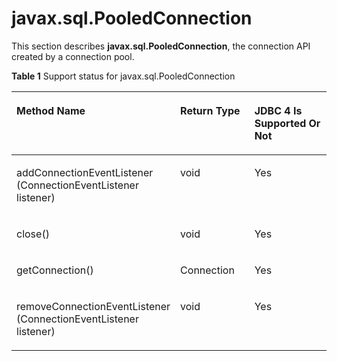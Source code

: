# javax.sql.PooledConnection<a name="EN-US_TOPIC_0289900426"></a>

This section describes  **javax.sql.PooledConnection**, the connection API created by a connection pool.

**Table  1**  Support status for javax.sql.PooledConnection

<a name="en-us_topic_0237120401_en-us_topic_0213179167_en-us_topic_0189250547_en-us_topic_0059777419_en-us_topic_0058965236_table28587499"></a>
<table><thead align="left"><tr id="en-us_topic_0237120401_en-us_topic_0213179167_en-us_topic_0189250547_en-us_topic_0059777419_en-us_topic_0058965236_row14217013"><th class="cellrowborder" valign="top" width="48.51%" id="mcps1.2.4.1.1"><p id="en-us_topic_0237120401_en-us_topic_0213179167_en-us_topic_0189250547_en-us_topic_0059777419_en-us_topic_0058965236_p18823619"><a name="en-us_topic_0237120401_en-us_topic_0213179167_en-us_topic_0189250547_en-us_topic_0059777419_en-us_topic_0058965236_p18823619"></a><a name="en-us_topic_0237120401_en-us_topic_0213179167_en-us_topic_0189250547_en-us_topic_0059777419_en-us_topic_0058965236_p18823619"></a>Method Name</p>
</th>
<th class="cellrowborder" valign="top" width="24.89%" id="mcps1.2.4.1.2"><p id="en-us_topic_0237120401_en-us_topic_0213179167_en-us_topic_0189250547_en-us_topic_0059777419_en-us_topic_0058965236_p45374687"><a name="en-us_topic_0237120401_en-us_topic_0213179167_en-us_topic_0189250547_en-us_topic_0059777419_en-us_topic_0058965236_p45374687"></a><a name="en-us_topic_0237120401_en-us_topic_0213179167_en-us_topic_0189250547_en-us_topic_0059777419_en-us_topic_0058965236_p45374687"></a>Return Type</p>
</th>
<th class="cellrowborder" valign="top" width="26.6%" id="mcps1.2.4.1.3"><p id="en-us_topic_0237120401_en-us_topic_0213179167_en-us_topic_0189250547_en-us_topic_0059777419_en-us_topic_0058965236_p24911827"><a name="en-us_topic_0237120401_en-us_topic_0213179167_en-us_topic_0189250547_en-us_topic_0059777419_en-us_topic_0058965236_p24911827"></a><a name="en-us_topic_0237120401_en-us_topic_0213179167_en-us_topic_0189250547_en-us_topic_0059777419_en-us_topic_0058965236_p24911827"></a>JDBC 4 Is Supported Or Not</p>
</th>
</tr>
</thead>
<tbody><tr id="en-us_topic_0237120401_en-us_topic_0213179167_en-us_topic_0189250547_en-us_topic_0059777419_en-us_topic_0058965236_row49886765"><td class="cellrowborder" valign="top" width="48.51%" headers="mcps1.2.4.1.1 "><p id="en-us_topic_0237120401_en-us_topic_0213179167_en-us_topic_0189250547_en-us_topic_0059777419_en-us_topic_0058965236_p29638296"><a name="en-us_topic_0237120401_en-us_topic_0213179167_en-us_topic_0189250547_en-us_topic_0059777419_en-us_topic_0058965236_p29638296"></a><a name="en-us_topic_0237120401_en-us_topic_0213179167_en-us_topic_0189250547_en-us_topic_0059777419_en-us_topic_0058965236_p29638296"></a>addConnectionEventListener (ConnectionEventListener listener)</p>
</td>
<td class="cellrowborder" valign="top" width="24.89%" headers="mcps1.2.4.1.2 "><p id="en-us_topic_0237120401_en-us_topic_0213179167_en-us_topic_0189250547_en-us_topic_0059777419_en-us_topic_0058965236_p16533441"><a name="en-us_topic_0237120401_en-us_topic_0213179167_en-us_topic_0189250547_en-us_topic_0059777419_en-us_topic_0058965236_p16533441"></a><a name="en-us_topic_0237120401_en-us_topic_0213179167_en-us_topic_0189250547_en-us_topic_0059777419_en-us_topic_0058965236_p16533441"></a>void</p>
</td>
<td class="cellrowborder" valign="top" width="26.6%" headers="mcps1.2.4.1.3 "><p id="en-us_topic_0237120401_en-us_topic_0213179167_en-us_topic_0189250547_en-us_topic_0059777419_en-us_topic_0058965236_p46568899"><a name="en-us_topic_0237120401_en-us_topic_0213179167_en-us_topic_0189250547_en-us_topic_0059777419_en-us_topic_0058965236_p46568899"></a><a name="en-us_topic_0237120401_en-us_topic_0213179167_en-us_topic_0189250547_en-us_topic_0059777419_en-us_topic_0058965236_p46568899"></a>Yes</p>
</td>
</tr>
<tr id="en-us_topic_0237120401_en-us_topic_0213179167_en-us_topic_0189250547_en-us_topic_0059777419_en-us_topic_0058965236_row52232580"><td class="cellrowborder" valign="top" width="48.51%" headers="mcps1.2.4.1.1 "><p id="en-us_topic_0237120401_en-us_topic_0213179167_en-us_topic_0189250547_en-us_topic_0059777419_en-us_topic_0058965236_p51594836"><a name="en-us_topic_0237120401_en-us_topic_0213179167_en-us_topic_0189250547_en-us_topic_0059777419_en-us_topic_0058965236_p51594836"></a><a name="en-us_topic_0237120401_en-us_topic_0213179167_en-us_topic_0189250547_en-us_topic_0059777419_en-us_topic_0058965236_p51594836"></a>close()</p>
</td>
<td class="cellrowborder" valign="top" width="24.89%" headers="mcps1.2.4.1.2 "><p id="en-us_topic_0237120401_en-us_topic_0213179167_en-us_topic_0189250547_en-us_topic_0059777419_en-us_topic_0058965236_p36349870"><a name="en-us_topic_0237120401_en-us_topic_0213179167_en-us_topic_0189250547_en-us_topic_0059777419_en-us_topic_0058965236_p36349870"></a><a name="en-us_topic_0237120401_en-us_topic_0213179167_en-us_topic_0189250547_en-us_topic_0059777419_en-us_topic_0058965236_p36349870"></a>void</p>
</td>
<td class="cellrowborder" valign="top" width="26.6%" headers="mcps1.2.4.1.3 "><p id="en-us_topic_0237120401_en-us_topic_0213179167_en-us_topic_0189250547_en-us_topic_0059777419_en-us_topic_0058965236_p50397114"><a name="en-us_topic_0237120401_en-us_topic_0213179167_en-us_topic_0189250547_en-us_topic_0059777419_en-us_topic_0058965236_p50397114"></a><a name="en-us_topic_0237120401_en-us_topic_0213179167_en-us_topic_0189250547_en-us_topic_0059777419_en-us_topic_0058965236_p50397114"></a>Yes</p>
</td>
</tr>
<tr id="en-us_topic_0237120401_en-us_topic_0213179167_en-us_topic_0189250547_en-us_topic_0059777419_en-us_topic_0058965236_row53801354"><td class="cellrowborder" valign="top" width="48.51%" headers="mcps1.2.4.1.1 "><p id="en-us_topic_0237120401_en-us_topic_0213179167_en-us_topic_0189250547_en-us_topic_0059777419_en-us_topic_0058965236_p61415408"><a name="en-us_topic_0237120401_en-us_topic_0213179167_en-us_topic_0189250547_en-us_topic_0059777419_en-us_topic_0058965236_p61415408"></a><a name="en-us_topic_0237120401_en-us_topic_0213179167_en-us_topic_0189250547_en-us_topic_0059777419_en-us_topic_0058965236_p61415408"></a>getConnection()</p>
</td>
<td class="cellrowborder" valign="top" width="24.89%" headers="mcps1.2.4.1.2 "><p id="en-us_topic_0237120401_en-us_topic_0213179167_en-us_topic_0189250547_en-us_topic_0059777419_en-us_topic_0058965236_p32350477"><a name="en-us_topic_0237120401_en-us_topic_0213179167_en-us_topic_0189250547_en-us_topic_0059777419_en-us_topic_0058965236_p32350477"></a><a name="en-us_topic_0237120401_en-us_topic_0213179167_en-us_topic_0189250547_en-us_topic_0059777419_en-us_topic_0058965236_p32350477"></a>Connection</p>
</td>
<td class="cellrowborder" valign="top" width="26.6%" headers="mcps1.2.4.1.3 "><p id="en-us_topic_0237120401_en-us_topic_0213179167_en-us_topic_0189250547_en-us_topic_0059777419_en-us_topic_0058965236_p50355285"><a name="en-us_topic_0237120401_en-us_topic_0213179167_en-us_topic_0189250547_en-us_topic_0059777419_en-us_topic_0058965236_p50355285"></a><a name="en-us_topic_0237120401_en-us_topic_0213179167_en-us_topic_0189250547_en-us_topic_0059777419_en-us_topic_0058965236_p50355285"></a>Yes</p>
</td>
</tr>
<tr id="en-us_topic_0237120401_en-us_topic_0213179167_en-us_topic_0189250547_en-us_topic_0059777419_en-us_topic_0058965236_row51584444"><td class="cellrowborder" valign="top" width="48.51%" headers="mcps1.2.4.1.1 "><p id="en-us_topic_0237120401_en-us_topic_0213179167_en-us_topic_0189250547_en-us_topic_0059777419_en-us_topic_0058965236_p7543180"><a name="en-us_topic_0237120401_en-us_topic_0213179167_en-us_topic_0189250547_en-us_topic_0059777419_en-us_topic_0058965236_p7543180"></a><a name="en-us_topic_0237120401_en-us_topic_0213179167_en-us_topic_0189250547_en-us_topic_0059777419_en-us_topic_0058965236_p7543180"></a>removeConnectionEventListener (ConnectionEventListener listener)</p>
</td>
<td class="cellrowborder" valign="top" width="24.89%" headers="mcps1.2.4.1.2 "><p id="en-us_topic_0237120401_en-us_topic_0213179167_en-us_topic_0189250547_en-us_topic_0059777419_en-us_topic_0058965236_p34446356"><a name="en-us_topic_0237120401_en-us_topic_0213179167_en-us_topic_0189250547_en-us_topic_0059777419_en-us_topic_0058965236_p34446356"></a><a name="en-us_topic_0237120401_en-us_topic_0213179167_en-us_topic_0189250547_en-us_topic_0059777419_en-us_topic_0058965236_p34446356"></a>void</p>
</td>
<td class="cellrowborder" valign="top" width="26.6%" headers="mcps1.2.4.1.3 "><p id="en-us_topic_0237120401_en-us_topic_0213179167_en-us_topic_0189250547_en-us_topic_0059777419_en-us_topic_0058965236_p21665867"><a name="en-us_topic_0237120401_en-us_topic_0213179167_en-us_topic_0189250547_en-us_topic_0059777419_en-us_topic_0058965236_p21665867"></a><a name="en-us_topic_0237120401_en-us_topic_0213179167_en-us_topic_0189250547_en-us_topic_0059777419_en-us_topic_0058965236_p21665867"></a>Yes</p>
</td>
</tr>
</tbody>
</table>

